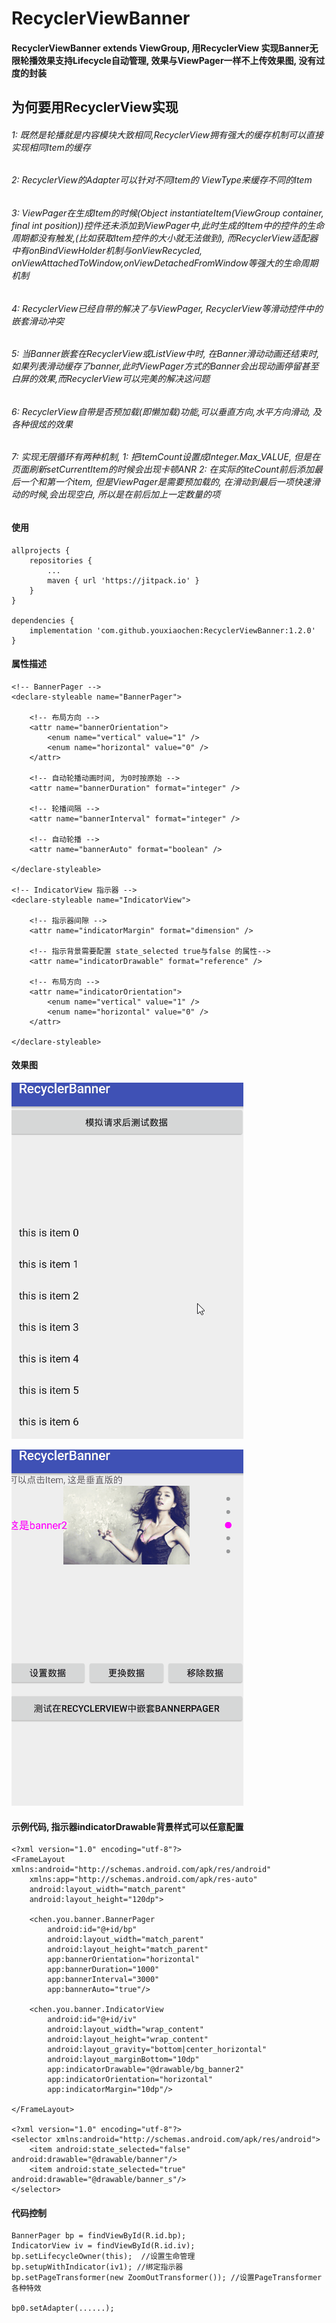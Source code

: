 # RecyclerViewBanner
#### RecyclerViewBanner extends ViewGroup, 用RecyclerView 实现Banner无限轮播效果支持Lifecycle自动管理, 效果与ViewPager一样不上传效果图, 没有过度的封装

## 为何要用RecyclerView实现
###### 1: 既然是轮播就是内容模块大致相同,RecyclerView拥有强大的缓存机制可以直接实现相同Item的缓存
###### 2: RecyclerView的Adapter可以针对不同Item的  ViewType来缓存不同的Item
###### 3: ViewPager在生成Item的时候(Object instantiateItem(ViewGroup container, final int position))控件还未添加到ViewPager中,此时生成的Item中的控件的生命周期都没有触发,(比如获取Item控件的大小就无法做到), 而RecyclerView适配器中有onBindViewHolder机制与onViewRecycled, onViewAttachedToWindow,onViewDetachedFromWindow等强大的生命周期机制
###### 4: RecyclerView已经自带的解决了与ViewPager, RecyclerView等滑动控件中的嵌套滑动冲突
###### 5: 当Banner嵌套在RecyclerView或ListView中时, 在Banner滑动动画还结束时,如果列表滑动缓存了banner,此时ViewPager方式的Banner会出现动画停留甚至白屏的效果,而RecyclerView可以完美的解决这问题
###### 6: RecyclerView自带是否预加载(即懒加载)功能,可以垂直方向,水平方向滑动, 及各种很炫的效果
###### 7: 实现无限循环有两种机制, 1: 把itemCount设置成Integer.Max_VALUE, 但是在页面刷新setCurrentItem的时候会出现卡顿ANR  2: 在实际的iteCount前后添加最后一个和第一个item, 但是ViewPager是需要预加载的, 在滑动到最后一项快速滑动的时候,会出现空白, 所以是在前后加上一定数量的项


#### 使用

```
allprojects {
    repositories {
        ...
        maven { url 'https://jitpack.io' }
    }  
}

dependencies {
	implementation 'com.github.youxiaochen:RecyclerViewBanner:1.2.0'
}
```

#### 属性描述
```
<!-- BannerPager -->
<declare-styleable name="BannerPager">

    <!-- 布局方向 -->
    <attr name="bannerOrientation">
        <enum name="vertical" value="1" />
        <enum name="horizontal" value="0" />
    </attr>

    <!-- 自动轮播动画时间, 为0时按原始 -->
    <attr name="bannerDuration" format="integer" />

    <!-- 轮播间隔 -->
    <attr name="bannerInterval" format="integer" />

    <!-- 自动轮播 -->
    <attr name="bannerAuto" format="boolean" />

</declare-styleable>

<!-- IndicatorView 指示器 -->
<declare-styleable name="IndicatorView">

    <!-- 指示器间隙 -->
    <attr name="indicatorMargin" format="dimension" />

    <!-- 指示背景需要配置 state_selected true与false 的属性-->
    <attr name="indicatorDrawable" format="reference" />

    <!-- 布局方向 -->
    <attr name="indicatorOrientation">
        <enum name="vertical" value="1" />
        <enum name="horizontal" value="0" />
    </attr>

</declare-styleable>
```
#### 效果图
![效果1](Images/demo0.gif)

![效果2](Images/demo1.gif)

#### 示例代码, 指示器indicatorDrawable背景样式可以任意配置

```
<?xml version="1.0" encoding="utf-8"?>
<FrameLayout xmlns:android="http://schemas.android.com/apk/res/android"
    xmlns:app="http://schemas.android.com/apk/res-auto"
    android:layout_width="match_parent"
    android:layout_height="120dp">

    <chen.you.banner.BannerPager
        android:id="@+id/bp"
        android:layout_width="match_parent"
        android:layout_height="match_parent"
        app:bannerOrientation="horizontal"
        app:bannerDuration="1000"
        app:bannerInterval="3000"
        app:bannerAuto="true"/>

    <chen.you.banner.IndicatorView
        android:id="@+id/iv"
        android:layout_width="wrap_content"
        android:layout_height="wrap_content"
        android:layout_gravity="bottom|center_horizontal"
        android:layout_marginBottom="10dp"
        app:indicatorDrawable="@drawable/bg_banner2"
        app:indicatorOrientation="horizontal"
        app:indicatorMargin="10dp"/>

</FrameLayout>

<?xml version="1.0" encoding="utf-8"?>
<selector xmlns:android="http://schemas.android.com/apk/res/android">
    <item android:state_selected="false" android:drawable="@drawable/banner"/>
    <item android:state_selected="true" android:drawable="@drawable/banner_s"/>
</selector>

```

#### 代码控制
```
BannerPager bp = findViewById(R.id.bp);
IndicatorView iv = findViewById(R.id.iv);
bp.setLifecycleOwner(this);  //设置生命管理
bp.setupWithIndicator(iv1); //绑定指示器
bp.setPageTransformer(new ZoomOutTransformer()); //设置PageTransformer各种特效

bp0.setAdapter(......);
```
